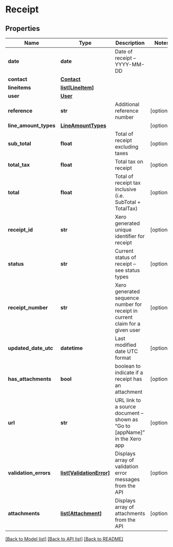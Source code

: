 # Receipt

## Properties
Name | Type | Description | Notes
------------ | ------------- | ------------- | -------------
**date** | **date** | Date of receipt – YYYY-MM-DD | 
**contact** | [**Contact**](Contact.md) |  | 
**lineitems** | [**list[LineItem]**](LineItem.md) |  | 
**user** | [**User**](User.md) |  | 
**reference** | **str** | Additional reference number | [optional] 
**line_amount_types** | [**LineAmountTypes**](LineAmountTypes.md) |  | [optional] 
**sub_total** | **float** | Total of receipt excluding taxes | [optional] 
**total_tax** | **float** | Total tax on receipt | [optional] 
**total** | **float** | Total of receipt tax inclusive (i.e. SubTotal + TotalTax) | [optional] 
**receipt_id** | **str** | Xero generated unique identifier for receipt | [optional] 
**status** | **str** | Current status of receipt – see status types | [optional] 
**receipt_number** | **str** | Xero generated sequence number for receipt in current claim for a given user | [optional] 
**updated_date_utc** | **datetime** | Last modified date UTC format | [optional] 
**has_attachments** | **bool** | boolean to indicate if a receipt has an attachment | [optional] 
**url** | **str** | URL link to a source document – shown as “Go to [appName]” in the Xero app | [optional] 
**validation_errors** | [**list[ValidationError]**](ValidationError.md) | Displays array of validation error messages from the API | [optional] 
**attachments** | [**list[Attachment]**](Attachment.md) | Displays array of attachments from the API | [optional] 

[[Back to Model list]](../README.md#documentation-for-models) [[Back to API list]](../README.md#documentation-for-api-endpoints) [[Back to README]](../README.md)


